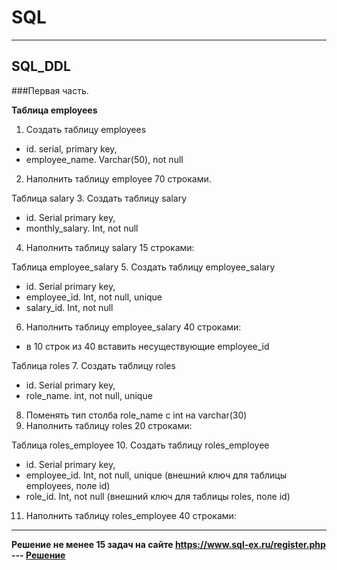# SQL
____________________________________________________________________________________________________________________________________________
## SQL_DDL
###Первая часть.

**Таблица employees**
1. Создать таблицу employees
- id. serial,  primary key,
- employee_name. Varchar(50), not null
2. Наполнить таблицу employee 70 строками.

Таблица salary
3. Создать таблицу salary
- id. Serial  primary key,
- monthly_salary. Int, not null
4. Наполнить таблицу salary 15 строками:

Таблица employee_salary
5. Создать таблицу employee_salary
- id. Serial  primary key,
- employee_id. Int, not null, unique
- salary_id. Int, not null
6. Наполнить таблицу employee_salary 40 строками:
- в 10 строк из 40 вставить несуществующие employee_id

Таблица roles
7. Создать таблицу roles
- id. Serial  primary key,
- role_name. int, not null, unique
8. Поменять тип столба role_name с int на varchar(30)
9. Наполнить таблицу roles 20 строками:

Таблица roles_employee
10. Создать таблицу roles_employee
- id. Serial  primary key,
- employee_id. Int, not null, unique (внешний ключ для таблицы employees, поле id)
- role_id. Int, not null (внешний ключ для таблицы roles, поле id)
11. Наполнить таблицу roles_employee 40 строками:

____________________________________________________________________________________________________________________________________________
 **Решение не менее 15 задач на сайте https://www.sql-ex.ru/register.php --- [Решение](https://github.com/VladimirTz/SQL/blob/main/sql-ex)**
